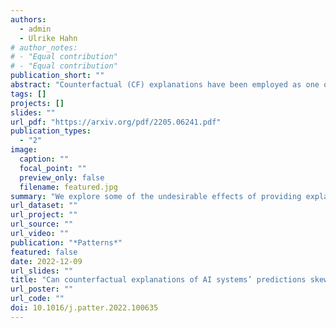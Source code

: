 ```yaml
---
authors:
  - admin
  - Ulrike Hahn
# author_notes:
# - "Equal contribution"
# - "Equal contribution"
publication_short: ""
abstract: "Counterfactual (CF) explanations have been employed as one of the modes of explainability in explainable AI-both to increase the transparency of AI systems and to provide recourse. Cognitive science and psychology, however, have pointed out that people regularly use CFs to express causal relationships. Most AI systems are only able to capture associations or correlations in data so interpreting them as casual would not be justified. In this paper, we present two experiment (total N = 364) exploring the effects of CF explanations of AI system's predictions on lay people's causal beliefs about the real world. In Experiment 1 we found that providing CF explanations of an AI system’s predictions does indeed (unjustifiably) affect people's causal beliefs regarding factors/features the AI uses and that people are more likely to view them as causal factors in the real world. Inspired by the literature on misinformation and health warning messaging, Experiment 2 tested whether we can correct for the unjustified change in causal beliefs. We found that pointing out that AI systems capture correlations and not necessarily causal relationships can attenuate the effects of CF explanations on people’s causal beliefs."
tags: []
projects: []
slides: ""
url_pdf: "https://arxiv.org/pdf/2205.06241.pdf"
publication_types:
  - "2"
image:
  caption: ""
  focal_point: ""
  preview_only: false
  filename: featured.jpg
summary: "We explore some of the undesirable effects of providing explanations of AI systems to human users and ways to mitigate such effects. We show how providing counterfactual explanations of AI systems’ predictions unjustifiably changes people’s beliefs about causal relationships in the real world. We also show how health warning style messaging can prevent such a change in beliefs."
url_dataset: ""
url_project: ""
url_source: ""
url_video: ""
publication: "*Patterns*"
featured: false
date: 2022-12-09
url_slides: ""
title: "Can counterfactual explanations of AI systems’ predictions skew lay users’ causal intuitions about the world? If so, can we correct for that?"
url_poster: ""
url_code: ""
doi: 10.1016/j.patter.2022.100635
---
```

